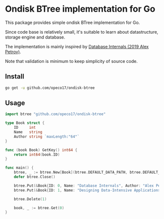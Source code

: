 # Ondisk BTree implementation for Go

This package provides simple ondisk BTree implementation for Go.

Since code base is relatively small, it's suitable to learn about datastructure, storage engine and database.

The implementation is mainly inspired by [Database Internals (2019 Alex Petrov)](https://www.oreilly.com/library/view/database-internals/9781492040330/).

Note that validation is minimum to keep simplicity of source code.

## Install

```sh
go get -u github.com/opeco17/ondisk-btree
```

## Usage

```go
import btree "github.com/opeco17/ondisk-btree"

type Book struct {
	ID     int
	Name   string
	Author string `maxLength:"64"`
}

func (book Book) GetKey() int64 {
	return int64(book.ID)
}

func main() {
	btree, _ := btree.New[Book](btree.DEFAULT_DATA_PATH, btree.DEFAULT_DEGREE)
	defer btree.Close()

	btree.Put(&Book{ID: 0, Name: "Database Internals", Author: "Alex Petrov"})
	btree.Put(&Book{ID: 1, Name: "Designing Data-Intensive Applications", Author: "Martin Kleppmann"})

	btree.Delete(1)

	book, _ := btree.Get(0)
}
```
